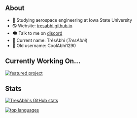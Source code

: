 ## About

- 🚀 Studying aerospace engineering at Iowa State University
- 🌎 Website: [tresabhi.github.io](https://tresabhi.github.io/)
- 🗨️ Talk to me on [discord](https://discord.gg/nDt7AjGJQH)
- 👶 Current name: TrésAbhi (_TresAbhi_)
- 🧓 Old username: CoolAbhi1290

## Currently Working On...
[![featured project](https://github-readme-stats.vercel.app/api/pin/?username=tresabhi&repo=blitzkrieg&theme=nord)](https://github.com/tresabhi/blitzkrieg)

## Stats

[![TresAbhi's GitHub stats](https://github-readme-stats.vercel.app/api?username=TresAbhi&theme=nord&show_icons=true&count_private=true)](https://github.com/TresAbhi)

[![top languages](https://github-readme-stats.vercel.app/api/top-langs/?username=TresAbhi&theme=nord&layout=compact&langs_count=128)](https://github.com/TresAbhi)
